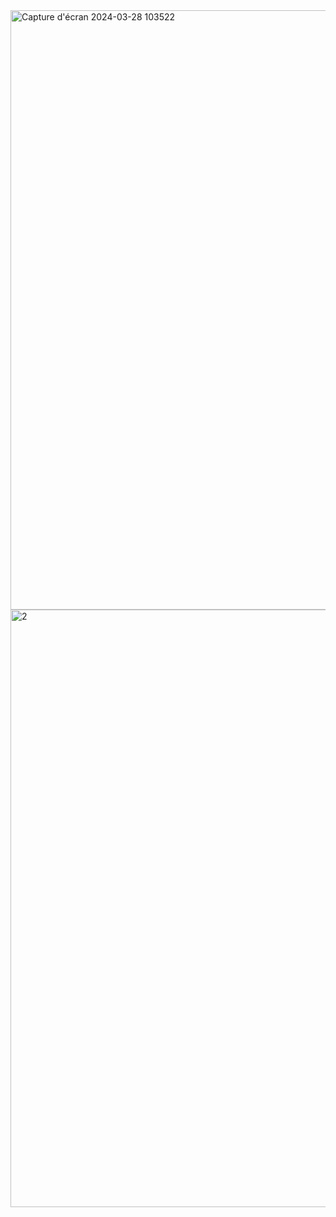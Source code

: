 <img width="959" alt="Capture d'écran 2024-03-28 103522" src="https://github.com/RyhabElmoncer/Micro-Services-SpringBoot/assets/126770762/4dfe0bee-87ee-4796-85d4-91030e45ff4d">
<img width="956" alt="2" src="https://github.com/RyhabElmoncer/Micro-Services-SpringBoot/assets/126770762/90a12eb9-17bd-46bd-963a-4d5d62d3abf5">
